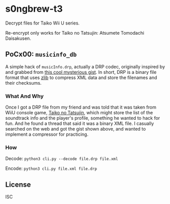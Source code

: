 s0ngbrew-t3
========

Decrypt files for Taiko Wii U series.

Re-encrypt only works for Taiko no Tatsujin: Atsumete Tomodachi Daisakusen.

PoCx00: `musicinfo_db`
----------------------

A simple hack of `musicInfo.drp`, actually a DRP codec, originally inspired by
and grabbed from [this cool mysterious gist](https://gist.github.com/dantarion/c84e7ae618c18cb735342156e6bc8849).
In short, DRP is a binary file format that uses [zlib](http://www.zlib.net/) to
compress XML data and store the filenames and their checksums.

### What And Why

Once I got a DRP file from my friend and was told that it was taken from WiiU
console game, [Taiko no Tatsujin](https://en.wikipedia.org/wiki/Taiko_no_Tatsujin),
which might store the list of the soundtrack info and the player's profile,
something he wanted to hack for fun. And he found a thread that said it was a
binary XML file. I casually searched on the web and got the gist shown above,
and wanted to implement a compressor for practicing.

### How

Decode: `python3 cli.py --decode file.drp file.xml`

Encode: `python3 cli.py file.xml file.drp`

License
-------

ISC
